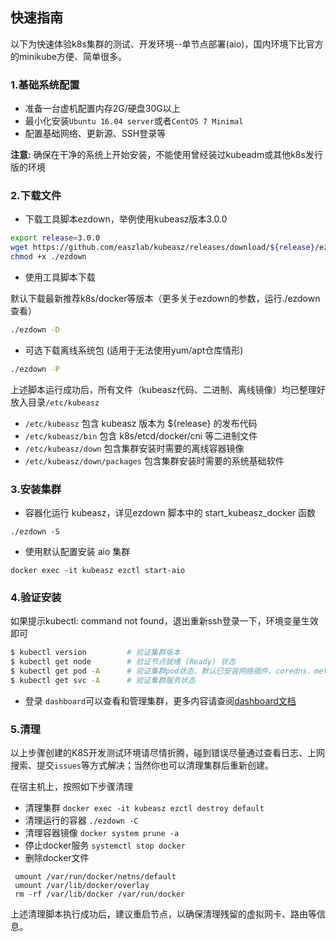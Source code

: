## 快速指南

以下为快速体验k8s集群的测试、开发环境--单节点部署(aio)，国内环境下比官方的minikube方便、简单很多。

### 1.基础系统配置

- 准备一台虚机配置内存2G/硬盘30G以上
- 最小化安装`Ubuntu 16.04 server`或者`CentOS 7 Minimal`
- 配置基础网络、更新源、SSH登录等

**注意:** 确保在干净的系统上开始安装，不能使用曾经装过kubeadm或其他k8s发行版的环境

### 2.下载文件

- 下载工具脚本ezdown，举例使用kubeasz版本3.0.0

``` bash
export release=3.0.0
wget https://github.com/easzlab/kubeasz/releases/download/${release}/ezdown
chmod +x ./ezdown
```

- 使用工具脚本下载

默认下载最新推荐k8s/docker等版本（更多关于ezdown的参数，运行./ezdown 查看）

``` bash
./ezdown -D
```

- 可选下载离线系统包 (适用于无法使用yum/apt仓库情形)

``` bash
./ezdown -P
```

上述脚本运行成功后，所有文件（kubeasz代码、二进制、离线镜像）均已整理好放入目录`/etc/kubeasz`

- `/etc/kubeasz` 包含 kubeasz 版本为 ${release} 的发布代码
- `/etc/kubeasz/bin` 包含 k8s/etcd/docker/cni 等二进制文件
- `/etc/kubeasz/down` 包含集群安装时需要的离线容器镜像
- `/etc/kubeasz/down/packages` 包含集群安装时需要的系统基础软件

### 3.安装集群

- 容器化运行 kubeasz，详见ezdown 脚本中的 start_kubeasz_docker 函数

```
./ezdown -S
```

- 使用默认配置安装 aio 集群

```
docker exec -it kubeasz ezctl start-aio
```

### 4.验证安装

如果提示kubectl: command not found，退出重新ssh登录一下，环境变量生效即可

``` bash
$ kubectl version         # 验证集群版本     
$ kubectl get node        # 验证节点就绪 (Ready) 状态
$ kubectl get pod -A      # 验证集群pod状态，默认已安装网络插件、coredns、metrics-server等
$ kubectl get svc -A      # 验证集群服务状态
```

- 登录 `dashboard`可以查看和管理集群，更多内容请查阅[dashboard文档](../guide/dashboard.md)

### 5.清理

以上步骤创建的K8S开发测试环境请尽情折腾，碰到错误尽量通过查看日志、上网搜索、提交`issues`等方式解决；当然你也可以清理集群后重新创建。

在宿主机上，按照如下步骤清理

- 清理集群 `docker exec -it kubeasz ezctl destroy default`
- 清理运行的容器 `./ezdown -C`
- 清理容器镜像 `docker system prune -a`
- 停止docker服务 `systemctl stop docker`
- 删除docker文件
```
 umount /var/run/docker/netns/default
 umount /var/lib/docker/overlay
 rm -rf /var/lib/docker /var/run/docker
```

上述清理脚本执行成功后，建议重启节点，以确保清理残留的虚拟网卡、路由等信息。
